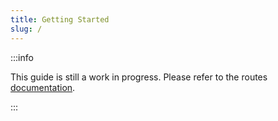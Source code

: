 ```yaml
---
title: Getting Started
slug: /
---
```


:::info

This guide is still a work in progress. Please refer to the routes [documentation](../docs/rest/company.md).

:::
